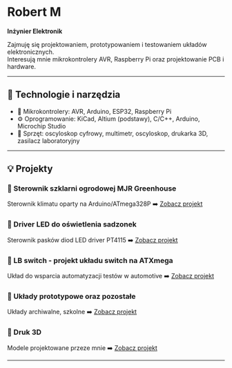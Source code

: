 # Robert M
**Inżynier Elektronik**

Zajmuję się projektowaniem, prototypowaniem i testowaniem układów elektronicznych.  
Interesują mnie mikrokontrolery AVR, Raspberry Pi oraz projektowanie PCB i hardware.

---

## 🔧 Technologie i narzędzia
- 🧠 Mikrokontrolery: AVR, Arduino, ESP32, Raspberry Pi  
- ⚙️ Oprogramowanie: KiCad, Altium (podstawy), C/C++, Arduino, Microchip Studio
- 🔬 Sprzęt: oscyloskop cyfrowy, multimetr, oscyloskop, drukarka 3D, zasilacz laboratoryjny

---

## 💡 Projekty
### 🔸 Sterownik szklarni ogrodowej MJR Greenhouse
Sterownik klimatu oparty na Arduino/ATmega328P
➡️ [Zobacz projekt](https://github.com/Kcor990/MJR-Greenhouse)

### 🔸 Driver LED do oświetlenia sadzonek
Sterownik pasków diod LED driver PT4115
➡️ [Zobacz projekt](https://github.com/Kcor990/LEDdriverMJR)

### 🔸 LB switch - projekt układu switch na ATXmega 
Układ do wsparcia automatyzacji testów w automotive
➡️ [Zobacz projekt](https://github.com/Kcor990/LBswitchMJR)

### 🔸 Układy prototypowe oraz pozostałe 
Układy archiwalne, szkolne
➡️ [Zobacz projekt](https://github.com/Kcor990/COMMON)

### 🔸 Druk 3D
Modele projektowane przeze mnie
➡️ [Zobacz projekt](https://github.com/Kcor990/3DPRINTMJR)

---

